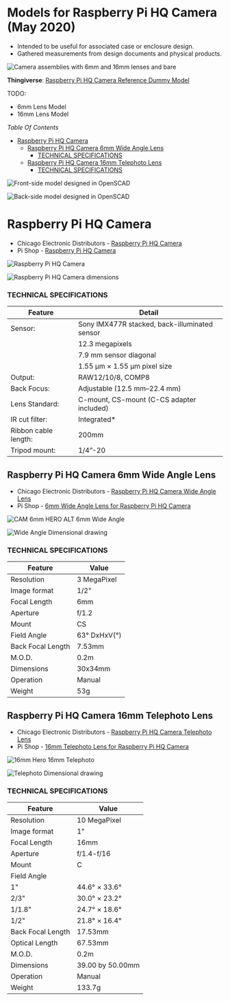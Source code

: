 Models for Raspberry Pi HQ Camera (May 2020)
=====================================================

-	Intended to be useful for associated case or enclosure design.
-	Gathered measurements from design documents and physical products.

![Camera assemblies with 6mm and 16mm lenses and bare](img/assemblies_with_and_without_adapters_lenses.png)

**Thingiverse**: [Raspberry Pi HQ Camera Reference Dummy Model](https://www.thingiverse.com/thing:4335497/)

TODO:

 - 6mm Lens Model
 - 16mm Lens Model


*Table Of Contents*
<!-- markdown-toc start - Don't edit this section. Run M-x markdown-toc-refresh-toc -->

-	[Raspberry Pi HQ Camera](#raspberry-pi-hq-camera)
	-	[Raspberry Pi HQ Camera 6mm Wide Angle Lens](#raspberry-pi-hq-camera-6mm-wide-angle-lens)
		-	[TECHNICAL SPECIFICATIONS](#technical-specifications)
	-	[Raspberry Pi HQ Camera 16mm Telephoto Lens](#raspberry-pi-hq-camera-16mm-telephoto-lens)
		-	[TECHNICAL SPECIFICATIONS](#technical-specifications-1)

<!-- markdown-toc end -->

![Front-side model designed in OpenSCAD](img/piHQcam_frontside_model.png)

![Back-side model designed in OpenSCAD](img/piHQcam_backside_model.png)


Raspberry Pi HQ Camera
======================

-	Chicago Electronic Distributors - [Raspberry Pi HQ Camera](https://chicagodist.com/products/raspberry-pi-hq-camera)
-	Pi Shop - [Raspberry Pi HQ Camera](https://www.pishop.us/product/raspberry-pi-hq-camera/)

![Raspberry Pi HQ Camera](img/CAMERASOLO_1000x_sm1.png)

![Raspberry Pi HQ Camera dimensions](img/PIHQCamDimensions_2048x.png)

### TECHNICAL SPECIFICATIONS

| Feature              | Detail                                        |
|----------------------|-----------------------------------------------|
| Sensor:              | Sony IMX477R stacked, back-illuminated sensor |
|                      | 12.3 megapixels                               |
|                      | 7.9 mm sensor diagonal                        |
|                      | 1.55 μm × 1.55 μm pixel size                  |
| Output:              | RAW12/10/8, COMP8                             |
| Back Focus:          | Adjustable (12.5 mm–22.4 mm)                  |
| Lens Standard:       | C-mount, CS-mount (C-CS adapter included)     |
| IR cut filter:       | Integrated\*                                  |
| Ribbon cable length: | 200mm                                         |
| Tripod mount:        | 1/4”-20                                       |

Raspberry Pi HQ Camera 6mm Wide Angle Lens
------------------------------------------

-	Chicago Electronic Distributors - [Raspberry Pi HQ Camera Wide Angle Lens](https://chicagodist.com/products/raspberry-pi-hq-camera-wide-angle-lens)
-	Pi Shop - [6mm Wide Angle Lens for Raspberry Pi HQ Camera](https://www.pishop.us/product/6mm-wide-angle-lens-for-raspberry-pi-hq-camera/)

![CAM 6mm HERO ALT](img/CAM_6mmHero_600x.jpg) 6mm Wide Angle

![Wide Angle Dimensional drawing](img/WideAngle_600x.png)

### TECHNICAL SPECIFICATIONS

| Feature           | Value        |
|-------------------|--------------|
| Resolution        | 3 MegaPixel  |
| Image format      | 1/2&quot;    |
| Focal Length      | 6mm          |
| Aperture          | f/1.2        |
| Mount             | CS           |
| Field Angle       | 63° DxHxV(°) |
| Back Focal Length | 7.53mm       |
| M.O.D.            | 0.2m         |
| Dimensions        | 30x34mm      |
| Operation         | Manual       |
| Weight            | 53g          |

Raspberry Pi HQ Camera 16mm Telephoto Lens
------------------------------------------

-	Chicago Electronic Distributors - [Raspberry Pi HQ Camera Telephoto Lens](https://chicagodist.com/products/raspberry-pi-hq-camera-telephoto-lens)
-	Pi Shop - [16mm Telephoto Lens for Raspberry Pi HQ Camera](https://www.pishop.us/product/raspberry-pi-hq-camera/)

![16mm Hero](img/CAM_LONGLENSHEROALT_600x.jpg) 16mm Telephoto

![Telephoto Dimensional drawing](img/Telephoto_lens_2048x.png)

### TECHNICAL SPECIFICATIONS

| Feature           | Value            |
|-------------------|------------------|
| Resolution        | 10 MegaPixel     |
| Image format      | 1&quot;          |
| Focal Length      | 16mm             |
| Aperture          | f/1.4-f/16       |
| Mount             | C                |
| Field Angle       |                  |
| 1"                | 44.6° × 33.6°    |
| 2/3"              | 30.0° × 23.2°    |
| 1/1.8"            | 24.7° × 18.6°    |
| 1/2"              | 21.8° × 16.4°    |
| Back Focal Length | 17.53mm          |
| Optical Length    | 67.53mm          |
| M.O.D.            | 0.2m             |
| Dimensions        | 39.00 by 50.00mm |
| Operation         | Manual           |
| Weight            | 133.7g           |
